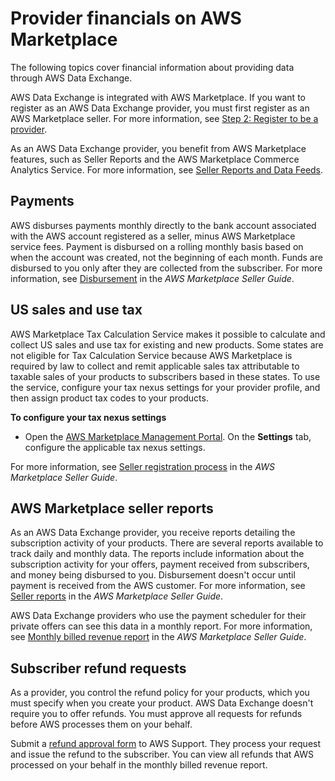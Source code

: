 # Provider financials on AWS Marketplace<a name="provider-financials"></a>

The following topics cover financial information about providing data through AWS Data Exchange\.

AWS Data Exchange is integrated with AWS Marketplace\. If you want to register as an AWS Data Exchange provider, you must first register as an AWS Marketplace seller\. For more information, see [Step 2: Register to be a provider](provider-getting-started.md#provider-registration)\.

As an AWS Data Exchange provider, you benefit from AWS Marketplace features, such as Seller Reports and the AWS Marketplace Commerce Analytics Service\. For more information, see [Seller Reports and Data Feeds](https://docs.aws.amazon.com/marketplace/latest/userguide/reports-and-data-feed.html)\.

## Payments<a name="payments"></a>

AWS disburses payments monthly directly to the bank account associated with the AWS account registered as a seller, minus AWS Marketplace service fees\. Payment is disbursed on a rolling monthly basis based on when the account was created, not the beginning of each month\. Funds are disbursed to you only after they are collected from the subscriber\. For more information, see [Disbursement](https://docs.aws.amazon.com/marketplace/latest/userguide/seller-registration-process.html#disbursement) in the *AWS Marketplace Seller Guide*\.

## US sales and use tax<a name="taxation"></a>

 AWS Marketplace Tax Calculation Service makes it possible to calculate and collect US sales and use tax for existing and new products\. Some states are not eligible for Tax Calculation Service because AWS Marketplace is required by law to collect and remit applicable sales tax attributable to taxable sales of your products to subscribers based in these states\. To use the service, configure your tax nexus settings for your provider profile, and then assign product tax codes to your products\. 

**To configure your tax nexus settings**
+ Open the [AWS Marketplace Management Portal](https://console.aws.amazon.com/marketplace)\. On the **Settings** tab, configure the applicable tax nexus settings\.

For more information, see [Seller registration process](https://docs.aws.amazon.com/marketplace/latest/userguide/seller-registration-process.html) in the *AWS Marketplace Seller Guide*\.

## AWS Marketplace seller reports<a name="seller-reports"></a>

 As an AWS Data Exchange provider, you receive reports detailing the subscription activity of your products\. There are several reports available to track daily and monthly data\. The reports include information about the subscription activity for your offers, payment received from subscribers, and money being disbursed to you\. Disbursement doesn't occur until payment is received from the AWS customer\. For more information, see [Seller reports](https://docs.aws.amazon.com/marketplace/latest/userguide/Reporting.html) in the *AWS Marketplace Seller Guide*\.

AWS Data Exchange providers who use the payment scheduler for their private offers can see this data in a monthly report\. For more information, see [Monthly billed revenue report](https://docs.aws.amazon.com/marketplace/latest/userguide/monthly-billed-revenue-report.html#section-4-contracts-with-flexible-payments.html) in the *AWS Marketplace Seller Guide*\.

## Subscriber refund requests<a name="refund-requests"></a>

As a provider, you control the refund policy for your products, which you must specify when you create your product\. AWS Data Exchange doesn't require you to offer refunds\. You must approve all requests for refunds before AWS processes them on your behalf\.

Submit a [refund approval form](https://aws.amazon.com/marketplace/management/support/refund-request) to AWS Support\. They process your request and issue the refund to the subscriber\. You can view all refunds that AWS processed on your behalf in the monthly billed revenue report\. 